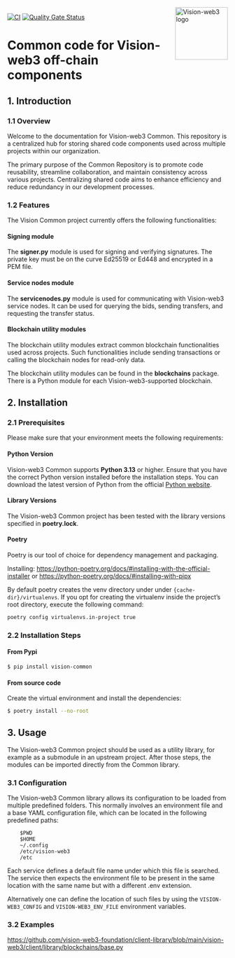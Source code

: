 <img src="https://raw.githubusercontent.com/vision-web3-foundation/common/img/vision-web3-logo-full.svg" alt="Vision-web3 logo" align="right" width="120" />

[![CI](https://github.com/vision-web3-foundation/common/actions/workflows/ci.yaml/badge.svg?branch=main)](https://github.com/vision-web3-foundation/common/actions/workflows/ci.yaml) 
[![Quality Gate Status](https://sonarcloud.io/api/project_badges/measure?project=vision-web3-foundation_common&metric=alert_status)](https://sonarcloud.io/summary/new_code?id=vision-web3-foundation_common)

# Common code for Vision-web3 off-chain components

## 1. Introduction

### 1.1 Overview

Welcome to the documentation for Vision-web3 Common. This repository is a centralized hub for storing shared code components used across multiple projects within our organization.

The primary purpose of the Common Repository is to promote code reusability, streamline collaboration, and maintain consistency across various projects. Centralizing shared code aims to enhance efficiency and reduce redundancy in our development processes.

### 1.2 Features

The Vision Common project currently offers the following functionalities:

#### Signing module
The **signer.py** module is used for signing and verifying signatures. The private key must be on the curve Ed25519 or Ed448 and encrypted in a PEM file.

#### Service nodes module
The **servicenodes.py** module is used for communicating with Vision-web3 service nodes. It can be used for querying the bids, sending transfers, and requesting the transfer status.

#### Blockchain utility modules
The blockchain utility modules extract common blockchain functionalities used across projects. Such functionalities include sending transactions or calling the blockchain nodes for read-only data.

The blockchain utility modules can be found in the **blockchains** package. There is a Python module for each Vision-web3-supported blockchain.

## 2. Installation

### 2.1  Prerequisites

Please make sure that your environment meets the following requirements:

#### Python Version

Vision-web3 Common supports **Python 3.13** or higher. Ensure that you have the correct Python version installed before the installation steps. You can download the latest version of Python from the official [Python website](https://www.python.org/downloads/).

#### Library Versions

The Vision-web3 Common project has been tested with the library versions specified in **poetry.lock**.

#### Poetry

Poetry is our tool of choice for dependency management and packaging.

Installing: 
https://python-poetry.org/docs/#installing-with-the-official-installer
or
https://python-poetry.org/docs/#installing-with-pipx

By default poetry creates the venv directory under under ```{cache-dir}/virtualenvs```. If you opt for creating the virtualenv inside the project’s root directory, execute the following command:
```bash
poetry config virtualenvs.in-project true
```

### 2.2  Installation Steps

#### From Pypi

```bash
$ pip install vision-common
```

#### From source code

Create the virtual environment and install the dependencies:

```bash
$ poetry install --no-root
```

## 3. Usage

The Vision-web3 Common project should be used as a utility library, for example as a submodule in an upstream project. After those steps, the modules can be imported directly from the Common library.

### 3.1 Configuration

The Vision-web3 Common library allows its configuration to be loaded from multiple predefined folders. This normally involves an environment file and a base YAML configuration file, which can be located in the following predefined paths:

```
    $PWD
    $HOME
    ~/.config
    /etc/vision-web3
    /etc
```

Each service defines a default file name under which this file is searched. The service then expects the environment file to be present in the same location with the same name but with a different .env extension.

Alternatively one can define the location of such files by using the `VISION-WEB3_CONFIG` and `VISION-WEB3_ENV_FILE` environment variables.

### 3.2 Examples

https://github.com/vision-web3-foundation/client-library/blob/main/vision-web3/client/library/blockchains/base.py
